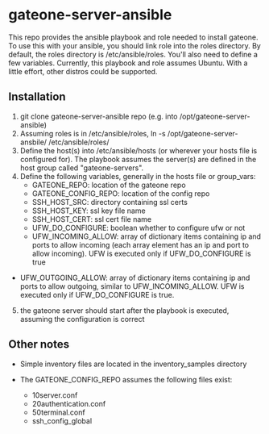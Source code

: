 # gateone-server-ansible
This repo provides the ansible playbook and role needed to install gateone.  To use this with your ansible, you should link role into the roles directory.  By default, the roles directory is /etc/ansible/roles. You'll also need to define a few variables. Currently, this playbook and role assumes Ubuntu. With a little effort, other distros could be supported.

## Installation

1. git clone gateone-server-ansible repo (e.g. into /opt/gateone-server-ansible)
2. Assuming roles is in /etc/ansible/roles, ln -s /opt/gateone-server-ansbile/ /etc/ansible/roles/
3. Define the host(s) into /etc/ansible/hosts (or wherever your hosts file is configured for).  The playbook assumes the server(s) are defined in the host group called "gateone-servers".
4. Define the following variables, generally in the hosts file or group_vars:
   * GATEONE_REPO: location of the gateone repo
   * GATEONE_CONFIG_REPO: location of the config repo
   * SSH_HOST_SRC: directory containing ssl certs
   * SSH_HOST_KEY: ssl key file name
   * SSH_HOST_CERT: ssl cert file name
   * UFW_DO_CONFIGURE: boolean whether to configure ufw or not
   * UFW_INCOMING_ALLOW: array of dictionary items containing ip and ports to allow incoming (each array element has an ip and port to allow incoming). UFW is executed only if UFW_DO_CONFIGURE is true
* UFW_OUTGOING_ALLOW: array of dictionary items containing ip and ports to allow outgoing, similar to UFW_INCOMING_ALLOW. UFW is executed only if UFW_DO_CONFIGURE is true.
5. the gateone server should start after the playbook is executed, assuming the configuration is correct

## Other notes

* Simple inventory files are located in the inventory_samples directory

* The GATEONE_CONFIG_REPO assumes the following files exist:
  * 10server.conf
  * 20authentication.conf
  * 50terminal.conf
  * ssh_config_global
